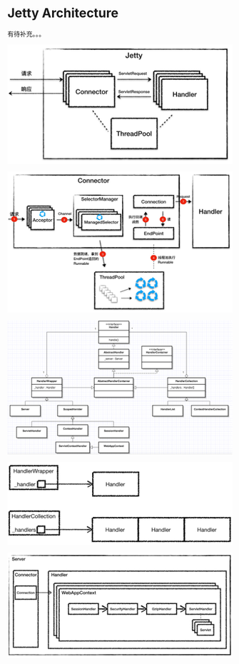 # Jetty Architecture

有待补充。。。

![](../../.gitbook/assets/image%20%28171%29.png)

![](../../.gitbook/assets/image%20%28116%29.png)

![](../../.gitbook/assets/image%20%2829%29.png)

![](../../.gitbook/assets/image%20%28177%29.png)

![](../../.gitbook/assets/image%20%28159%29.png)




